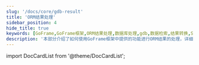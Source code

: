 ```yaml
---
slug: '/docs/core/gdb-result'
title: 'ORM结果处理'
sidebar_position: 4
hide_title: true
keywords: [GoFrame,GoFrame框架,ORM结果处理,数据库处理,gdb,数据检索,结果转换,SQL查询,数据操作,Web开发]
description: '本部分介绍了如何使用GoFrame框架中提供的功能进行ORM结果的处理，详细讲解了数据库结果的检索与转换过程，帮助开发者更高效地进行数据操作与管理，提升Web应用的开发效率。'
---
```


import DocCardList from '@theme/DocCardList';

<DocCardList />